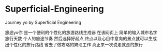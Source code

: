 # Superficial-Engineering
Journey yo by Superficial Engineering

旅途yo你 是一个便利的个性化的旅游路线生成器
在该网页上 简单的输入城市名字 旅行天数 个人的旅途节奏 然后选择好起点 终点以及心目中意向的景点就可以生成出个性化的旅行路线 省去了做攻略的繁琐工作 真正来一次说走就走的旅行
